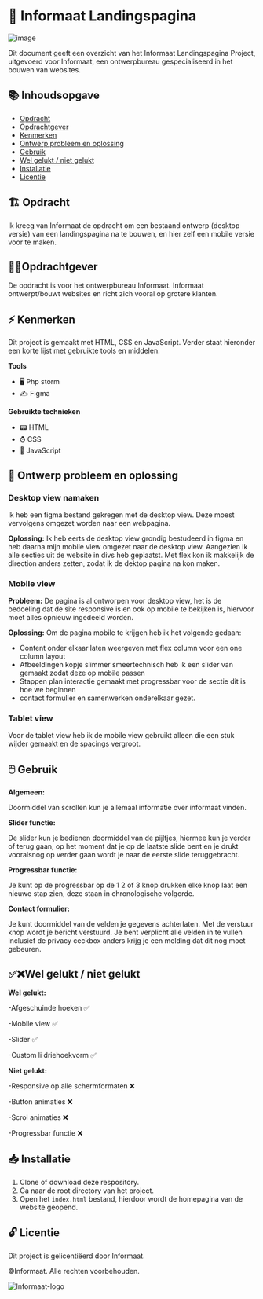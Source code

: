 # 🛬 Informaat Landingspagina
![image](https://github.com/Daan645/the-startup-responsive-interactieve-website/assets/54812898/3762b648-b8cd-4ab1-8e68-a57d94b40ed0)

Dit document geeft een overzicht van het Informaat Landingspagina Project, uitgevoerd voor Informaat, een ontwerpbureau gespecialiseerd in het bouwen van websites.

## 📚 Inhoudsopgave
* [Opdracht](#opdracht)
* [Opdrachtgever](#opdrachtgever)
* [Kenmerken](#kenmerken)
* [Ontwerp probleem en oplossing](#ontwerpprobleemenoplossing)
* [Gebruik](#gebruik)
* [Wel gelukt / niet gelukt](#welgelukt/nietgelukt)
* [Installatie](#installatie)
* [Licentie](#licentie)

## 🏗️ Opdracht
Ik kreeg van Informaat de opdracht om een bestaand ontwerp (desktop versie) van een landingspagina na te bouwen, en hier zelf een mobile versie voor te maken.

## 👷‍♂️Opdrachtgever
De opdracht is voor het ontwerpbureau Informaat. Informaat ontwerpt/bouwt websites en richt zich vooral op grotere klanten.

## ⚡ Kenmerken
Dit project is gemaakt met HTML, CSS en JavaScript. Verder staat hieronder een korte lijst met gebruikte tools en middelen.

**Tools**

- 🖥️ Php storm
- ✍ Figma

**Gebruikte technieken**

- 📟 HTML
- ⌚ CSS
- 📲 JavaScript

## 🚀 Ontwerp probleem en oplossing

### Desktop view namaken
Ik heb een figma bestand gekregen met de desktop view. Deze moest vervolgens omgezet worden naar een webpagina.

**Oplossing:**
Ik heb eerts de desktop view grondig bestudeerd in figma en heb daarna mijn mobile view omgezet naar de desktop view. 
Aangezien ik alle secties uit de website in divs heb geplaatst.
Met flex kon ik makkelijk de direction anders zetten, zodat ik de dektop pagina na kon maken.

### Mobile view
**Probleem:**
De pagina is al ontworpen voor desktop view, het is de bedoeling dat de site responsive is en ook op mobile te bekijken is, 
hiervoor moet alles opnieuw ingedeeld worden.

**Oplossing:**
Om de pagina mobile te krijgen heb ik het volgende gedaan:
- Content onder elkaar laten weergeven met flex column voor een one column layout
- Afbeeldingen kopje slimmer smeertechnisch heb ik een slider van gemaakt zodat deze op mobile passen
- Stappen plan interactie gemaakt met progressbar voor de sectie dit is hoe we beginnen
- contact formulier en samenwerken onderelkaar gezet.

### Tablet view
Voor de tablet view heb ik de mobile view gebruikt alleen die een stuk wijder gemaakt en de spacings vergroot.

## 🖱️ Gebruik
**Algemeen:**

Doormiddel van scrollen kun je allemaal informatie over informaat vinden.

**Slider functie:**

De slider kun je bedienen doormiddel van de pijltjes, hiermee kun je verder of terug gaan, 
op het moment dat je op de laatste slide bent en je drukt vooralsnog op verder gaan wordt je naar de eerste slide teruggebracht.

**Progressbar functie:**

Je kunt op de progressbar op de 1 2 of 3 knop drukken elke knop laat een nieuwe stap zien, deze staan in chronologische volgorde.

**Contact formulier:**

Je kunt doormiddel van de velden je gegevens achterlaten. Met de verstuur knop wordt je bericht verstuurd.
Je bent verplicht alle velden in te vullen inclusief de privacy ceckbox anders krijg je een melding dat dit nog moet gebeuren.

## ✅❌Wel gelukt / niet gelukt

**Wel gelukt:**

-Afgeschuinde hoeken ✅

-Mobile view ✅

-Slider ✅

-Custom li driehoekvorm ✅

**Niet gelukt:**

-Responsive op alle schermformaten ❌

-Button animaties ❌

-Scrol animaties ❌

-Progressbar functie ❌

## 📥 Installatie
1. Clone of download deze respository.
2. Ga naar de root directory van het project.
3. Open het `index.html` bestand, hierdoor wordt de homepagina van de website geopend.

## 🔓 Licentie
Dit project is gelicentiëerd door Informaat.

©Informaat. Alle rechten voorbehouden.

![Informaat-logo](https://github.com/Daan645/the-startup-responsive-interactieve-website/assets/54812898/8d9a07e1-a78e-44c2-a52c-b8e26a314e5a)

